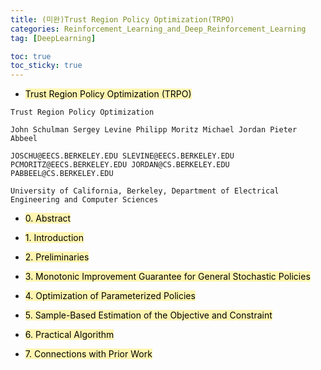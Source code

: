 ```yaml
---
title: (미완)Trust Region Policy Optimization(TRPO)
categories: Reinforcement_Learning_and_Deep_Reinforcement_Learning
tag: [DeepLearning]

toc: true
toc_sticky: true
---
```


- <mark style='background-color: #fff5b1'> Trust Region Policy Optimization (TRPO) </mark>

```
Trust Region Policy Optimization

John Schulman Sergey Levine Philipp Moritz Michael Jordan Pieter Abbeel

JOSCHU@EECS.BERKELEY.EDU SLEVINE@EECS.BERKELEY.EDU PCMORITZ@EECS.BERKELEY.EDU JORDAN@CS.BERKELEY.EDU PABBEEL@CS.BERKELEY.EDU

University of California, Berkeley, Department of Electrical Engineering and Computer Sciences
```


- <mark style='background-color: #fff5b1'> 0. Abstract </mark>


- <mark style='background-color: #fff5b1'> 1. Introduction </mark>


- <mark style='background-color: #fff5b1'> 2. Preliminaries </mark>


- <mark style='background-color: #fff5b1'> 3. Monotonic Improvement Guarantee for General Stochastic Policies </mark>


- <mark style='background-color: #fff5b1'> 4. Optimization of Parameterized Policies </mark>


- <mark style='background-color: #fff5b1'> 5. Sample-Based Estimation of the Objective and Constraint</mark>


- <mark style='background-color: #fff5b1'> 6. Practical Algorithm </mark>


- <mark style='background-color: #fff5b1'> 7. Connections with Prior Work </mark>
